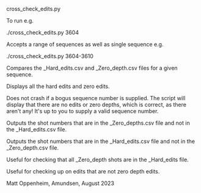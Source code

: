 cross_check_edits.py

To run e.g.

./cross_check_edits.py 3604

Accepts a range of sequences as well as single sequence e.g.

./cross_check_edits.py 3604-3610

Compares the _Hard_edits.csv and _Zero_depth.csv files for a given sequence.

Displays all the hard edits and zero edits.

Does not crash if a bogus sequence number is supplied. The script will display
that there are no edits or zero depths, which is correct, as there aren't any!
It's up to you to supply a valid sequence number.

Outputs the shot numbers that are in the _Zero_depths.csv file and not in the
_Hard_edits.csv file.

Outputs the shot numbers that are in the _Hard_edits.csv file and not in the
_Zero_depth.csv file.

Useful for checking that all _Zero_depth shots are in the _Hard_edits file.

Useful for checking up on edits that are not zero depth edits.

Matt Oppenheim, Amundsen, August 2023

